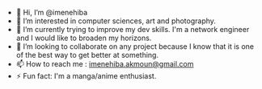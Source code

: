 - 👋 Hi, I’m @imenehiba
- 👀 I’m interested in computer sciences, art and photography.
- 🌱 I’m currently trying to improve my dev skills. I'm a network engineer and I would like to broaden my horizons.
- 💞️ I’m looking to collaborate on any project because I know that it is one of the best way to get better at something.
- 📫 How to reach me : imenehiba.akmoun@gmail.com
- ⚡ Fun fact: I'm a manga/anime enthusiast.

<!---
imenehiba/imenehiba is a ✨ special ✨ repository because its `README.md` (this file) appears on your GitHub profile.
You can click the Preview link to take a look at your changes.
--->
